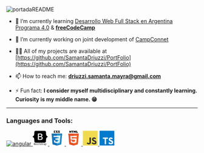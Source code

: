 ![portadaREADME](https://github.com/SamantaDriuzzi/SamantaDriuzzi/blob/master/READMEportadaGif.gif)


- 🌱 I’m currently learning [Desarrollo Web Full Stack en Argentina Programa 4.0](https://www.argentina.gob.ar/economia/conocimiento/argentina-programa) & [**freeCodeCamp**](https://www.freecodecamp.org/learn)

- 🔭 I’m currently working on joint development of [CampConnet](https://github.com/conexionCampista)

- 👨‍💻 All of my projects are available at [https://github.com/SamantaDriuzzi/PortFolio](https://github.com/SamantaDriuzzi/PortFolio)

- 📫 How to reach me: **driuzzi.samanta.mayra@gmail.com**

- ⚡ Fun fact: **I consider myself multidisciplinary and constantly learning. Curiosity is my middle name. 😁**

---
<h3 align="left">Languages and Tools:</h3>
<p align="left"> <a href="https://angular.io" target="_blank" rel="noreferrer"> <img src="https://angular.io/assets/images/logos/angular/angular.svg" alt="angular" width="40" height="40"/> </a> <a href="https://getbootstrap.com" target="_blank" rel="noreferrer"> <img src="https://raw.githubusercontent.com/devicons/devicon/master/icons/bootstrap/bootstrap-plain-wordmark.svg" alt="bootstrap" width="40" height="40"/> </a> <a href="https://www.w3schools.com/css/" target="_blank" rel="noreferrer"> <img src="https://raw.githubusercontent.com/devicons/devicon/master/icons/css3/css3-original-wordmark.svg" alt="css3" width="40" height="40"/> </a> <a href="https://www.w3.org/html/" target="_blank" rel="noreferrer"> <img src="https://raw.githubusercontent.com/devicons/devicon/master/icons/html5/html5-original-wordmark.svg" alt="html5" width="40" height="40"/> </a> <a href="https://developer.mozilla.org/en-US/docs/Web/JavaScript" target="_blank" rel="noreferrer"> <img src="https://raw.githubusercontent.com/devicons/devicon/master/icons/javascript/javascript-original.svg" alt="javascript" width="40" height="40"/> </a> <a href="https://www.typescriptlang.org/" target="_blank" rel="noreferrer"> <img src="https://raw.githubusercontent.com/devicons/devicon/master/icons/typescript/typescript-original.svg" alt="typescript" width="40" height="40"/> </a> </p>



